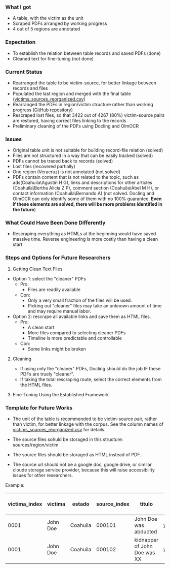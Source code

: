 ### What I got
- A table, with the victim as the unit
- Scraped PDFs arranged by working progress
- 4 out of 5 regions are annotated

### Expectation
- To establish the relation between table records and saved PDFs (done)
- Cleaned text for fine-tuning (not done)

### Current Status
- Rearranged the table to be victim-source, for better linkage between records and files
- Populated the last region and merged with the final table ([victims_sources_reorganized.csv](victims_sources_reorganized.csv)) 
- Rearranged the PDFs in region/victim structure rather than working progress ([GitHub repository](https://github.com/xingyuanzhao-project/UMN-ODIM-Data-Cleaning))
- Rescraped lost files, so that 3422 out of 4267 (80%) victim-source pairs are restored, having correct files linking to the records 
- Preliminary cleaning of the PDFs using Docling and OlmOCR


### Issues
- Original table unit is not suitable for building record-file relation (solved)
- Files are not structured in a way that can be easily tracked (solved)
- PDFs cannot be traced back to records (solved)
- Lost files (recovered partially)
- One region (Veracruz) is not annotated (not solved)
- PDFs contain content that is not related to the topic, such as ads(Coahuila\Agustin H G), links and descriptions for other articles (Coahuila\Bertha Alicia Z P), comment section (Coahuila\Abel M H), or contact information (Coahuila\Bernando A) (not solved. Docling and OlmOCR can only identify some of them with no 100% guarantee. **Even if these elements are solved, there will be more problems identified in the future**)

### What Could Have Been Done Differently
- Rescraping everything as HTMLs at the beginning would have saved massive time. Reverse engineering is more costly than having a clean start

### Steps and Options for Future Researchers

1. Getting Clean Text Files
- Option 1: select the "cleaner" PDFs
    - Pro: 
        - Files are readily available
    - Con: 
        - Only a very small fraction of the files will be used. 
        - Picking out "cleaner" files may take an unknown amount of time and may require manual labor.
- Option 2: rescrape all available links and save them as HTML files.
    - Pro: 
        - A clean start
        - More files compared to selecting cleaner PDFs
        - Timeline is more predictable and controllable
    - Con: 
        - Some links might be broken

2. Cleaning 
   - If using only the "cleaner" PDFs, Docling should do the job IF these PDFs are truely "cleaner". 
   - If taking the total rescraping route, select the correct elements from the HTML files.

3. Fine-Tuning Using the Established Framework

### Template for Future Works

- The unit of the table is recommended to be victim-source pair, rather than victim, for better linkage with the corpus. See the column names of [victims_sources_reorganized.csv](victims_sources_reorganized.csv) for details.

- The source files sohuld be storaged in this structure: sources/region/victim

- The source files should be storaged as HTML instead of PDF.

- The source url should not be a google doc, google drive, or similar cloude storage service provider, because this will raise accessibility issues for other researchers. 

Example: 

| victima_index | victima | estado | source_index | titulo | url | directory | file_name | other victim columns... | other source columns... |
| --- | --- | --- | --- | --- | --- | --- | --- | --- | --- |
| 0001 | John Doe | Coahuila | 000101 | John Doe was abducted | www.example.com/john_doe_abducted | /sources/Coahuila/John Doe | "John Doe was abducted.html" | ... | ... |
| 0001| John Doe | Coahuila | 000102 | kidnapper of John Doe was XX | www.example.com/john_doe_kindnapper | /sources/Coahuila/John Doe | "kidnapper of John Doe was XX.html" | ... | ... |
